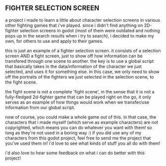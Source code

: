 ## FIGHTER SELECTION SCREEN

a project i made to learn a little about character selection screens in various other fighting games that i've played.
since i didn't find anything on 2D-fighter selection screens in godot (most of them were outdated and nothing pops up in the search results when i try to search), i decided to make my own, for others to use and apply to their games.

this is just an example of a fighter selection screen. it consists of a selection screen AND a fight screen, just to show off how information can be transfered through one scene to another.
the key is to use a global script that basically takes in the data/information of the character we just selected, and uses it for something else. in this case, we only need to show off the portraits of the fighters we just selected in the selection scene, to the fight scene.

the fight scene is not a complete 'fight scene', in the sense that it is not a fully-fledged 2d-fighter game that can be played right on the go, it only serves as an example of how things would work when we transfer/use information from our global script.

now of course, you could make a whole game out of this. in that case, the characters that i made myself (which serve as example characters) are not copyrighted, which means you can do whatever you want with them! so long as they're not used in a boring way :)
if you did use any of my characters from this godot project, feel free to send me the project that you've used them in! i'd love to see what kinds of stuff you all do with them!

i'd also love to hear some feedback on what i can do better with this project!
